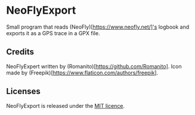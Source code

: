 ﻿# NeoFlyExport

Small program that reads (NeoFly)[https://www.neofly.net/]'s logbook and exports it as a GPS trace in a GPX file.


## Credits

NeoFlyExpert written by (Romanito)[https://github.com/Romanito].
Icon made by (Freepik)[https://www.flaticon.com/authors/freepik].

## Licenses

NeoFlyExport is released under the [MIT licence](licence.txt).